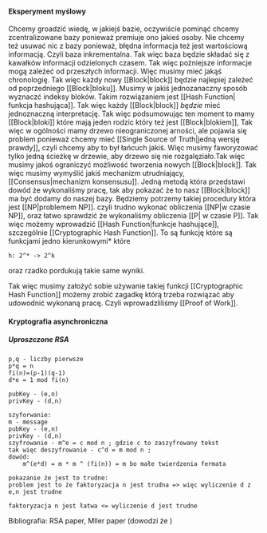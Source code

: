 #### Eksperyment myślowy
Chcemy groadzić wiedę, w jakiejś bazie, oczywiście pominąć chcemy zcentralizowane bazy ponieważ premiuje ono jakieś osoby. Nie chcemy też usuwać nic z bazy ponieważ, błędna informacja też jest wartościową informacją. Czyli baza inkrementalna. Tak więc baza będzie składać się z kawałków informacji odzielonych czasem. Tak więc poźniejsze informacje mogą zależeć od przeszłych informacji. Więc musimy mieć jakąś chronologię. Tak więc każdy nowy [[Block|block]] będzie najlepiej zależeć od poprzedniego [[Block|bloku]]. Musimy w jakiś jednozanaczny sposób wyznaczć indeksy bloków. Takim rozwiązaniem jest [[Hash Function| funkcja hashująca]]. Tak więc każdy [[Block|block]] *będzie* mieć jednoznaczną interpretację. Tak więc podsumowując ten moment to mamy [[Block|bloki]] które mają jeden rodzic który też jest [[Block|blokiem]],  Tak więc w ogólności mamy drzewo nieograniczonej arności, ale pojawia się problem ponieważ chcemy mieć [[Single Source of Truth|jedną wersję prawdy]], czyli chcemy aby to był łańcuch jakiś. Więc musimy faworyzować tylko jedną ścieżkę w drzewie, aby drzewo się nie rozgalęziało.Tak więc musimy jakoś ograniczyć możliwość tworzenia nowych [[Block|block]]. Tak więc musimy wymyślić jakiś mechanizm utrudniający, [[Consensus|mechanizm konsensusu]]. Jedną metodą która przedstawi dowód że wykonaliśmy pracę, tak aby pokazać że to nasz [[Block|block]] ma być dodamy do naszej bazy. Będziemy potrzemy takiej procedury która jest [[NP|problemem  NP]]. czyli trudno wykonać obliczenia [[NP|w czasie NP]], oraz łatwo sprawdzić że wykonaliśmy obliczenia [[P| w czasie P]]. Tak więc możemy wprowadzić [[Hash Function|funkcje hashujące]], szczególnie [[Cryptographic Hash Function]]. To są funkcję które są funkcjami jedno kierunkowymi\* które
```
h: 2^* -> 2^k
```
oraz rzadko pordukują takie same wyniki.

Tak więc musimy założyć sobie używanie takiej funkcji [[Cryptographic Hash Function]] możemy zrobić zagadkę którą trzeba rozwiązać aby udowodnić wykonaną pracę. Czyli wprowadzliliśmy [[Proof of Work]]. 

#### Kryptografia asynchroniczna

##### Uproszczone RSA

```
p,q - liczby pierwsze
p*q = n
fi(n)=(p-1)(q-1)
d*e = 1 mod fi(n)

pubKey - (e,n)
privKey - (d,n)

szyforwanie:
m - message
pubKey - (e,n)
privKey - (d,n)
szyfrowanie - m^e = c mod n ; gdzie c to zaszyfrowany tekst
tak więc deszyfrowanie - c^d = m mod n ;
dowód:
	m^(e*d) = m * m ^ (fi(n)) = m bo małe twierdzenia fermata
	
pokazanie że jest to trudne:
problem jest to że faktoryzacja n jest trudna => więc wyliczenie d z e,n jest trudne

faktoryzacja n jest łatwa <= wyliczenie d jest trudne

```

Bibliografia:
RSA paper, MIler paper (dowodzi że )